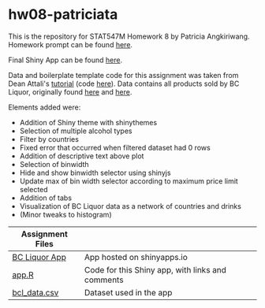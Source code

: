 # hw08-patriciata
This is the repository for STAT547M Homework 8 by Patricia Angkiriwang. Homework prompt can be found [here](http://stat545.com/Classroom/assignments/hw08/hw08.html).

Final Shiny App can be found [here](https://triciaa.shinyapps.io/bcl_app/).

Data and boilerplate template code for this assignment was taken from Dean Attali's [tutorial](https://deanattali.com/blog/building-shiny-apps-tutorial/) (code [here](https://deanattali.com/blog/building-shiny-apps-tutorial/#12-final-shiny-app-code)). Data contains all products sold by BC Liquor, originally found [here](https://www.opendatabc.ca/dataset/bc-liquor-store-product-price-list-current-prices) and [here](http://pub.data.gov.bc.ca/datasets/176284/BC_Liquor_Store_Product_Price_List.csv).

Elements added were:
- Addition of Shiny theme with shinythemes
- Selection of multiple alcohol types
- Filter by countries
- Fixed error that occurred when filtered dataset had 0 rows
- Addition of descriptive text above plot
- Selection of binwidth
- Hide and show binwidth selector using shinyjs
- Update max of bin width selector according to maximum price limit selected 
- Addition of tabs
- Visualization of BC Liquor data as a network of countries and drinks
- (Minor tweaks to histogram)


|  Assignment Files    |     |
|-----------|-------------|
|[BC Liquor App](https://triciaa.shinyapps.io/bcl_app/)| App hosted on shinyapps.io |
|[app.R]()| Code for this Shiny app, with links and comments |
|[bcl_data.csv]()| Dataset used in the app |


